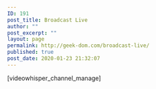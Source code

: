 ```yaml
---
ID: 191
post_title: Broadcast Live
author: ""
post_excerpt: ""
layout: page
permalink: http://geek-dom.com/broadcast-live/
published: true
post_date: 2020-01-23 21:32:07
---
```

[videowhisper_channel_manage]